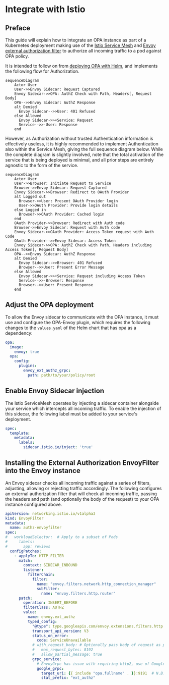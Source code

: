 # Integrate with Istio

## Preface

This guide will explain how to integrate an OPA instance as part of a Kubernetes deployment making use of the [Istio Service Mesh](https://istio.io/latest/about/service-mesh/) and [Envoy external authorization filter](https://www.envoyproxy.io/docs/envoy/latest/api-v3/extensions/filters/http/ext_authz/v3/ext_authz.proto) to authorize all incoming traffic to a pod against OPA policy.

It is intended to follow on from [deploying OPA with Helm](./deploy-with-helm.md), and implements the following flow for Authorization.

```mermaid
sequenceDiagram
    Actor User
    User->>Envoy Sidecar: Request Captured
    Envoy Sidecar->>OPA: AuthZ Check with Path, Headers[, Request Body]
    OPA-->>Envoy Sidecar: AuthZ Response
    alt Denied
      Envoy Sidecar-->>User: 401 Refused
    else Allowed
      Envoy Sidecar->>+Service: Request
      Service-->>-User: Response
    end
```

However, as Authorization without trusted Authentication information is effectively useless, it is highly recommended to implement Authentication also within the Service Mesh, giving the full sequence diagram below. While the complete diagram is slightly involved, note that the total activation of the service that is being deployed is minimal, and all prior steps are entirely agnostic to the form of the service.

```mermaid
sequenceDiagram
    Actor User
    User->>Browser: Initiate Request to Service
    Browser->>Envoy Sidecar: Request Captured
    Envoy Sidecar->>Browser: Redirect to OAuth Provider
    alt Logged out
      Browser->>User: Present OAuth Provider login
      User->>OAuth Provider: Provide login details
    else Logged in
      Browser->>OAuth Provider: Cached login
    end
    OAuth Provider->>Browser: Redirect with Auth code
    Browser->>Envoy Sidecar: Request with Auth code
    Envoy Sidecar->>OAuth Provider: Access Token request with Auth Code
    OAuth Provider-->>Envoy Sidecar: Access Token
    Envoy Sidecar->>OPA: AuthZ Check with Path, Headers including Access Token[, Request Body]
    OPA-->>Envoy Sidecar: AuthZ Response
    alt Denied
      Envoy Sidecar-->>Browser: 401 Refused
      Browser-->>User: Present Error Message
    else Allowed
      Envoy Sidecar->>+Service: Request including Access Token
      Service-->>-Browser: Response
      Browser-->>User: Present Response
    end
```

## Adjust the OPA deployment

To allow the Envoy sidecar to communicate with the OPA instance, it must use and configure the OPA-Envoy plugin, which requires the following changes to the `values.yaml` of the Helm chart that has opa as a dependency:

```yaml
opa:
  image:
    envoy: true
  opa:
    config:
      plugins:
        envoy_ext_authz_grpc:
          path: path/to/your/policy/root
```

## Enable Envoy Sidecar injection

The Istio ServiceMesh operates by injecting a sidecar container alongside your service which intercepts all incoming traffic. To enable the injection of this sidecar, the following label must be added to your service's deployment.

```yaml
spec:
  template:
    metadata:
      labels:
        sidecar.istio.io/inject: 'true'
```

## Installing the External Authorization EnvoyFilter into the Envoy instance

An Envoy sidecar checks all incoming traffic against a series of filters, adjusting, allowing or rejecting traffic accordingly. The following configures an external authorization filter that will check all incoming traffic, passing the headers and path (and optionally the body of the request) to your OPA instance configured above.

```yaml
apiVersion: networking.istio.io/v1alpha3
kind: EnvoyFilter
metadata:
  name: authz-envoyfilter
spec:
#   workloadSelector:  # Apply to a subset of Pods
#     labels:
#       app: reviews
  configPatches:
    - applyTo: HTTP_FILTER
      match:
        context: SIDECAR_INBOUND
        listener:
          filterChain:
            filter:
              name: "envoy.filters.network.http_connection_manager"
              subFilter:
                name: "envoy.filters.http.router"
      patch:
        operation: INSERT_BEFORE
        filterClass: AUTHZ
        value:
          name: envoy.ext_authz
          typed_config:
            "@type": type.googleapis.com/envoy.extensions.filters.http.ext_authz.v3.ExtAuthz
            transport_api_version: V3
            status_on_error:
              code: ServiceUnavailable
            # with_request_body: # Optionally pass body of request as part of AuthZ query
            #   max_request_bytes: 8192
            #   allow_partial_message: true
            grpc_service:
              # EnvoyGrpc has issue with requiring http2, use of GoogleGrpc seems to be standard
              google_grpc:
                target_uri: {{ include "opa.fullname" . }}:9191  # N.B. Must be the name of your OPA service in the namespace
                stat_prefix: "ext_authz"
```
